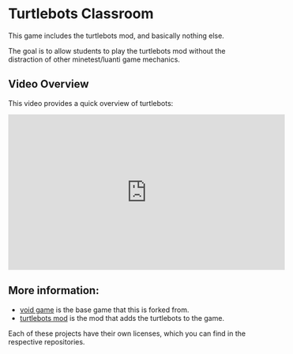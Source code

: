 # Turtlebots Classroom

This game includes the turtlebots mod, and basically nothing else. 

The goal is to allow students to play the turtlebots mod without the distraction of other minetest/luanti game mechanics.

## Video Overview

This video provides a quick overview of turtlebots:

<iframe width="560" height="315" src="https://www.youtube-nocookie.com/embed/UR30MB3449k?si=t1Upk0cISDYHNdjz" title="YouTube video player" frameborder="0" allow="accelerometer; autoplay; clipboard-write; encrypted-media; gyroscope; picture-in-picture; web-share" referrerpolicy="strict-origin-when-cross-origin" allowfullscreen></iframe>

## More information:

- [void game](https://git.0x7be.net/dirk/void) is the base game that this is forked from.
- [turtlebots mod](https://github.com/jmole/turtlebots) is the mod that adds the turtlebots to the game.

Each of these projects have their own licenses, which you can find in the respective repositories.
